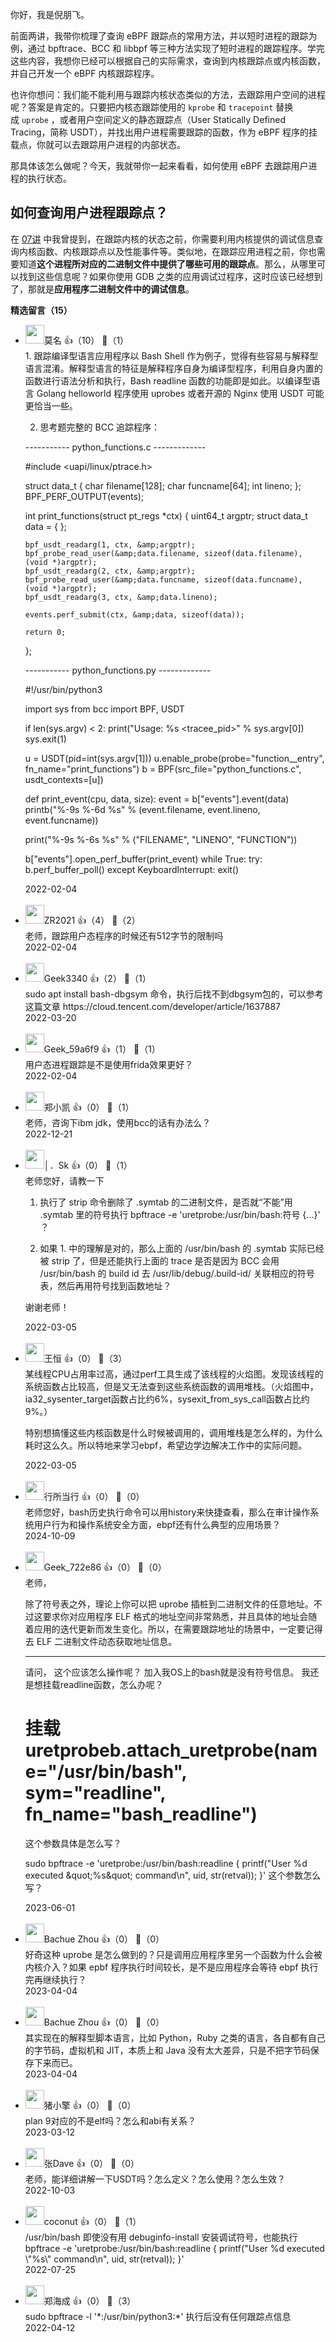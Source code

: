 你好，我是倪朋飞。

前面两讲，我带你梳理了查询 eBPF 跟踪点的常用方法，并以短时进程的跟踪为例，通过 bpftrace、BCC 和 libbpf 等三种方法实现了短时进程的跟踪程序。学完这些内容，我想你已经可以根据自己的实际需求，查询到内核跟踪点或内核函数，并自己开发一个 eBPF 内核跟踪程序。

也许你想问：我们能不能利用与跟踪内核状态类似的方法，去跟踪用户空间的进程呢？答案是肯定的。只要把内核态跟踪使用的 `kprobe` 和 `tracepoint` 替换成 `uprobe` ，或者用户空间定义的静态跟踪点（User Statically Defined Tracing，简称 USDT），并找出用户进程需要跟踪的函数，作为 eBPF 程序的挂载点，你就可以去跟踪用户进程的内部状态。

那具体该怎么做呢？今天，我就带你一起来看看，如何使用 eBPF 去跟踪用户进程的执行状态。

## 如何查询用户进程跟踪点？

在 [07讲](https://time.geekbang.org/column/article/484207) 中我曾提到，在跟踪内核的状态之前，你需要利用内核提供的调试信息查询内核函数、内核跟踪点以及性能事件等。类似地，在跟踪应用进程之前，你也需要知道**这个进程所对应的二进制文件中提供了哪些可用的跟踪点**。那么，从哪里可以找到这些信息呢？如果你使用 GDB 之类的应用调试过程序，这时应该已经想到了，那就是**应用程序二进制文件中的调试信息**。
<div><strong>精选留言（15）</strong></div><ul>
<li><img src="https://static001.geekbang.org/account/avatar/00/0f/5e/96/a03175bc.jpg" width="30px"><span>莫名</span> 👍（10） 💬（1）<div>1. 跟踪编译型语言应用程序以 Bash Shell 作为例子，觉得有些容易与解释型语言混淆。解释型语言的特征是解释程序自身为编译型程序，利用自身内置的函数进行语法分析和执行，Bash readline 函数的功能即是如此。以编译型语言 Golang helloworld 程序使用 uprobes 或者开源的 Nginx 使用 USDT 可能更恰当一些。 

2. 思考题完整的 BCC 追踪程序：

----------- python_functions.c -------------

#include &lt;uapi&#47;linux&#47;ptrace.h&gt;

struct data_t {
	char filename[128];
	char funcname[64];
	int lineno;
};
BPF_PERF_OUTPUT(events);

int print_functions(struct pt_regs *ctx)
{
	uint64_t argptr;
	struct data_t data = { };

	bpf_usdt_readarg(1, ctx, &amp;argptr);
	bpf_probe_read_user(&amp;data.filename, sizeof(data.filename), (void *)argptr);
	bpf_usdt_readarg(2, ctx, &amp;argptr);
	bpf_probe_read_user(&amp;data.funcname, sizeof(data.funcname), (void *)argptr);
	bpf_usdt_readarg(3, ctx, &amp;data.lineno);

	events.perf_submit(ctx, &amp;data, sizeof(data));

	return 0;
};

----------- python_functions.py -------------

#!&#47;usr&#47;bin&#47;python3

import sys
from bcc import BPF, USDT

if len(sys.argv) &lt; 2:
    print(&quot;Usage: %s &lt;tracee_pid&gt;&quot; % sys.argv[0])
    sys.exit(1)

u = USDT(pid=int(sys.argv[1]))
u.enable_probe(probe=&quot;function__entry&quot;, fn_name=&quot;print_functions&quot;)
b = BPF(src_file=&quot;python_functions.c&quot;, usdt_contexts=[u])


def print_event(cpu, data, size):
    event = b[&quot;events&quot;].event(data)
    printb(&quot;%-9s %-6d %s&quot; % (event.filename, event.lineno, event.funcname))


print(&quot;%-9s %-6s %s&quot; % (&quot;FILENAME&quot;, &quot;LINENO&quot;, &quot;FUNCTION&quot;))

b[&quot;events&quot;].open_perf_buffer(print_event)
while True:
    try:
        b.perf_buffer_poll()
    except KeyboardInterrupt:
        exit()</div>2022-02-04</li><br/><li><img src="http://thirdwx.qlogo.cn/mmopen/vi_32/Q0j4TwGTfTKwGurTWOiaZ2O2oCdxK9kbF4PcwGg0ALqsWhNq87hWvwPy8ZU9cxRzmcGOgdIeJkTOoKfbxgEKqrg/132" width="30px"><span>ZR2021</span> 👍（4） 💬（2）<div>老师，跟踪用户态程序的时候还有512字节的限制吗</div>2022-02-04</li><br/><li><img src="" width="30px"><span>Geek3340</span> 👍（2） 💬（1）<div>sudo apt install bash-dbgsym 命令，执行后找不到dbgsym包的，可以参考这篇文章
https:&#47;&#47;cloud.tencent.com&#47;developer&#47;article&#47;1637887</div>2022-03-20</li><br/><li><img src="http://thirdwx.qlogo.cn/mmopen/vi_32/Q0j4TwGTfTJlaNica7xRH6LlMNJtrbK0toc1od8YdqLZOD2AbnOZ2QyKC13gvrrL9cOx5dyYNcsHnJkR6K4ibxZQ/132" width="30px"><span>Geek_59a6f9</span> 👍（1） 💬（1）<div>用户态进程跟踪是不是使用frida效果更好？</div>2022-02-04</li><br/><li><img src="https://static001.geekbang.org/account/avatar/00/1a/f4/f2/9a28aaff.jpg" width="30px"><span>郑小凯</span> 👍（0） 💬（1）<div>老师，咨询下ibm jdk，使用bcc的话有办法么？</div>2022-12-21</li><br/><li><img src="https://static001.geekbang.org/account/avatar/00/25/6f/a7/565214bc.jpg" width="30px"><span>│．Sk</span> 👍（0） 💬（1）<div>老师您好，请教一下

1. 执行了 strip 命令删除了  .symtab  的二进制文件，是否就“不能”用 .symtab 里的符号执行 bpftrace -e &#39;uretprobe:&#47;usr&#47;bin&#47;bash:符号  {...}&#39; ？

2. 如果 1. 中的理解是对的，那么上面的 &#47;usr&#47;bin&#47;bash 的 .symtab 实际已经被 strip 了，但是还能执行上面的 trace 是否是因为 BCC 会用 &#47;usr&#47;bin&#47;bash 的 build id 去 &#47;usr&#47;lib&#47;debug&#47;.build-id&#47; 关联相应的符号表，然后再用符号找到函数地址？

谢谢老师！</div>2022-03-05</li><br/><li><img src="https://static001.geekbang.org/account/avatar/00/1f/85/e3/7df90bff.jpg" width="30px"><span>王恒</span> 👍（0） 💬（3）<div>某线程CPU占用率过高，通过perf工具生成了该线程的火焰图。发现该线程的系统函数占比较高，但是又无法查到这些系统函数的调用堆栈。（火焰图中，ia32_sysenter_target函数占比约6%，sysexit_from_sys_call函数占比约9%。）

特别想搞懂这些内核函数是什么时候被调用的，调用堆栈是怎么样的，为什么耗时这么久。所以特地来学习ebpf，希望边学边解决工作中的实际问题。</div>2022-03-05</li><br/><li><img src="http://thirdwx.qlogo.cn/mmopen/vi_32/WgRsoJMxcTMcDkRlR59jCDLux2JDdtz1G8Ophe3a7EnhP8lqOdFw8F7sURXkRTYXibzVicozrQ8HFYj578myJ0CA/132" width="30px"><span>行所当行</span> 👍（0） 💬（0）<div>老师您好，bash历史执行命令可以用history来快捷查看，那么在审计操作系统用户行为和操作系统安全方面，ebpf还有什么典型的应用场景？</div>2024-10-09</li><br/><li><img src="" width="30px"><span>Geek_722e86</span> 👍（0） 💬（0）<div>老师， 

除了符号表之外，理论上你可以把 uprobe 插桩到二进制文件的任意地址。不过这要求你对应用程序 ELF 格式的地址空间非常熟悉，并且具体的地址会随着应用的迭代更新而发生变化。所以，在需要跟踪地址的场景中，一定要记得去 ELF 二进制文件动态获取地址信息。

-----------
请问， 这个应该怎么操作呢？ 加入我OS上的bash就是没有符号信息。 我还是想挂载readline函数，怎么办呢？

# 挂载uretprobeb.attach_uretprobe(name=&quot;&#47;usr&#47;bin&#47;bash&quot;, sym=&quot;readline&quot;, fn_name=&quot;bash_readline&quot;)
这个参数具体是怎么写？


sudo bpftrace -e &#39;uretprobe:&#47;usr&#47;bin&#47;bash:readline { printf(&quot;User %d executed \&quot;%s\&quot; command\n&quot;, uid, str(retval)); }&#39;
这个参数怎么写？
</div>2023-06-01</li><br/><li><img src="https://static001.geekbang.org/account/avatar/00/16/cd/db/7467ad23.jpg" width="30px"><span>Bachue Zhou</span> 👍（0） 💬（0）<div>好奇这种 uprobe 是怎么做到的？只是调用应用程序里另一个函数为什么会被内核介入？如果 epbf 程序执行时间较长，是不是应用程序会等待 ebpf 执行完再继续执行？</div>2023-04-04</li><br/><li><img src="https://static001.geekbang.org/account/avatar/00/16/cd/db/7467ad23.jpg" width="30px"><span>Bachue Zhou</span> 👍（0） 💬（0）<div>其实现在的解释型脚本语言，比如 Python，Ruby 之类的语言，各自都有自己的字节码，虚拟机和 JIT，本质上和 Java 没有太大差异，只是不把字节码保存下来而已。</div>2023-04-04</li><br/><li><img src="https://static001.geekbang.org/account/avatar/00/14/eb/4f/6a97b1cd.jpg" width="30px"><span>猪小擎</span> 👍（0） 💬（0）<div>plan 9对应的不是elf吗？怎么和abi有关系？</div>2023-03-12</li><br/><li><img src="https://static001.geekbang.org/account/avatar/00/25/3c/92/81fa306d.jpg" width="30px"><span>张Dave</span> 👍（0） 💬（0）<div>老师，能详细讲解一下USDT吗？怎么定义？怎么使用？怎么生效？</div>2022-10-03</li><br/><li><img src="https://static001.geekbang.org/account/avatar/00/23/c4/91/a017bf72.jpg" width="30px"><span>coconut</span> 👍（0） 💬（1）<div>&#47;usr&#47;bin&#47;bash 即使没有用 debuginfo-install 安装调试符号，也能执行 bpftrace -e &#39;uretprobe:&#47;usr&#47;bin&#47;bash:readline { printf(&quot;User %d executed \&quot;%s\&quot; command\n&quot;, uid, str(retval)); }&#39;</div>2022-07-25</li><br/><li><img src="https://static001.geekbang.org/account/avatar/00/12/32/a8/d5bf5445.jpg" width="30px"><span>郑海成</span> 👍（0） 💬（3）<div>sudo bpftrace -l &#39;*:&#47;usr&#47;bin&#47;python3:*&#39; 执行后没有任何跟踪点信息</div>2022-04-12</li><br/>
</ul>